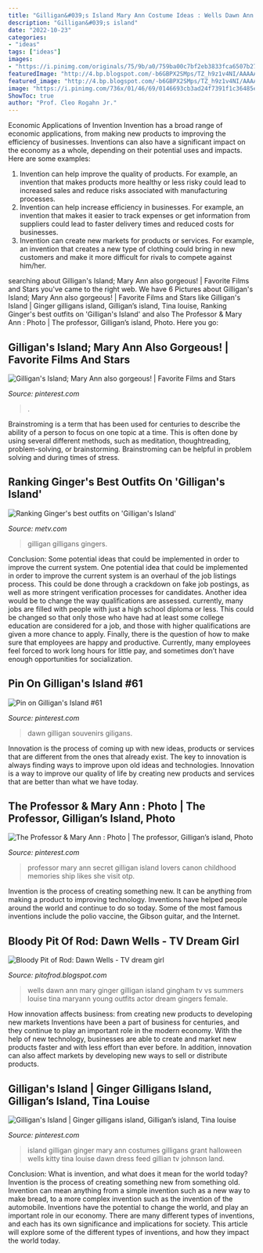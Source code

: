 ```yaml
---
title: "Gilligan&#039;s Island Mary Ann Costume Ideas : Wells Dawn Ann Mary Ginger Gilligan Island Gingham Tv Vs Summers Louise Tina Maryann Young Outfits Actor Dream Gingers Female"
description: "Gilligan&#039;s island"
date: "2022-10-23"
categories:
- "ideas"
tags: ["ideas"]
images:
- "https://i.pinimg.com/originals/75/9b/a0/759ba00c7bf2eb3833fca6507b270f06.jpg"
featuredImage: "http://4.bp.blogspot.com/-b6GBPX2SMps/TZ_h9z1v4NI/AAAAAAAAB1Q/vdmJEmYhB6g/s1600/dawn_wells_breathe.jpg"
featured_image: "http://4.bp.blogspot.com/-b6GBPX2SMps/TZ_h9z1v4NI/AAAAAAAAB1Q/vdmJEmYhB6g/s1600/dawn_wells_breathe.jpg"
image: "https://i.pinimg.com/736x/01/46/69/0146693cb3ad24f7391f1c36485e0067.jpg"
ShowToc: true
author: "Prof. Cleo Rogahn Jr."
---
```



Economic Applications of Invention
Invention has a broad range of economic applications, from making new products to improving the efficiency of businesses. Inventions can also have a significant impact on the economy as a whole, depending on their potential uses and impacts. Here are some examples: 
1. Invention can help improve the quality of products. For example, an invention that makes products more healthy or less risky could lead to increased sales and reduce risks associated with manufacturing processes. 
2. Invention can help increase efficiency in businesses. For example, an invention that makes it easier to track expenses or get information from suppliers could lead to faster delivery times and reduced costs for businesses. 
3. Invention can create new markets for products or services. For example, an invention that creates a new type of clothing could bring in new customers and make it more difficult for rivals to compete against him/her.

	

		
searching about Gilligan&#039;s Island; Mary Ann also gorgeous! | Favorite Films and Stars you've came to the right web. We have 6 Pictures about Gilligan&#039;s Island; Mary Ann also gorgeous! | Favorite Films and Stars like Gilligan&#039;s Island | Ginger gilligans island, Gilligan’s island, Tina louise, Ranking Ginger&#039;s best outfits on &#039;Gilligan&#039;s Island&#039; and also The Professor &amp; Mary Ann : Photo | The professor, Gilligan’s island, Photo. Here you go:
		
    
## Gilligan&#039;s Island; Mary Ann Also Gorgeous! | Favorite Films And Stars

<img loading=lazy src="https://s-media-cache-ak0.pinimg.com/600x315/12/65/e6/1265e616a8b2a48e2b17ce17e8b75391.jpg" onerror="this.onerror=null;this.src='https://tse4.mm.bing.net/th?id=OIP.3yL7Q0_GmfKBHPn5JNAHWQHaD4&amp;pid=15.1';" alt="Gilligan&#039;s Island; Mary Ann also gorgeous! | Favorite Films and Stars">

_Source: pinterest.com_

>. 

	

Brainstroming is a term that has been used for centuries to describe the ability of a person to focus on one topic at a time. This is often done by using several different methods, such as meditation, thoughtreading, problem-solving, or brainstorming. Brainstroming can be helpful in problem solving and during times of stress.

    
## Ranking Ginger&#039;s Best Outfits On &#039;Gilligan&#039;s Island&#039;

<img loading=lazy src="https://metvcdn.metv.com/ceXgN-1486678106-embed-12.png" onerror="this.onerror=null;this.src='https://tse4.mm.bing.net/th?id=OIP.dMGP28rHGh8vwYTP6RS8YQHaE8&amp;pid=15.1';" alt="Ranking Ginger&#039;s best outfits on &#039;Gilligan&#039;s Island&#039;">

_Source: metv.com_

>gilligan gilligans gingers. 

	

Conclusion: Some potential ideas that could be implemented in order to improve the current system.
One potential idea that could be implemented in order to improve the current system is an overhaul of the job listings process. This could be done through a crackdown on fake job postings, as well as more stringent verification processes for candidates. Another idea would be to change the way qualifications are assessed. currently, many jobs are filled with people with just a high school diploma or less. This could be changed so that only those who have had at least some college education are considered for a job, and those with higher qualifications are given a more chance to apply. Finally, there is the question of how to make sure that employees are happy and productive. Currently, many employees feel forced to work long hours for little pay, and sometimes don’t have enough opportunities for socialization.

    
## Pin On Gilligan&#039;s Island #61

<img loading=lazy src="https://i.pinimg.com/736x/01/46/69/0146693cb3ad24f7391f1c36485e0067.jpg" onerror="this.onerror=null;this.src='https://tse1.mm.bing.net/th?id=OIP.GDJItYN80IPUKHOW_Vsy_QHaJr&amp;pid=15.1';" alt="Pin on Gilligan&#039;s Island #61">

_Source: pinterest.com_

>dawn gilligan souvenirs giligans. 

	

Innovation is the process of coming up with new ideas, products or services that are different from the ones that already exist. The key to innovation is always finding ways to improve upon old ideas and technologies. Innovation is a way to improve our quality of life by creating new products and services that are better than what we have today.

    
## The Professor &amp; Mary Ann : Photo | The Professor, Gilligan’s Island, Photo

<img loading=lazy src="https://i.pinimg.com/originals/22/c2/cb/22c2cb4edc5953be5c5c8582a550207e.png" onerror="this.onerror=null;this.src='https://tse3.mm.bing.net/th?id=OIP.miggRBwU4SGlTrxnnojWagHaF6&amp;pid=15.1';" alt="The Professor &amp; Mary Ann : Photo | The professor, Gilligan’s island, Photo">

_Source: pinterest.com_

>professor mary ann secret gilligan island lovers canon childhood memories ship likes she visit otp. 

	

Invention is the process of creating something new. It can be anything from making a product to improving technology. Inventions have helped people around the world and continue to do so today. Some of the most famous inventions include the polio vaccine, the Gibson guitar, and the Internet.

    
## Bloody Pit Of Rod: Dawn Wells - TV Dream Girl

<img loading=lazy src="http://4.bp.blogspot.com/-b6GBPX2SMps/TZ_h9z1v4NI/AAAAAAAAB1Q/vdmJEmYhB6g/s1600/dawn_wells_breathe.jpg" onerror="this.onerror=null;this.src='https://tse1.mm.bing.net/th?id=OIP.Ba0HPxzm751h4GF1m5fyngHaJF&amp;pid=15.1';" alt="Bloody Pit of Rod: Dawn Wells - TV dream girl">

_Source: pitofrod.blogspot.com_

>wells dawn ann mary ginger gilligan island gingham tv vs summers louise tina maryann young outfits actor dream gingers female. 

	

How innovation affects business: from creating new products to developing new markets
Inventions have been a part of business for centuries, and they continue to play an important role in the modern economy. With the help of new technology, businesses are able to create and market new products faster and with less effort than ever before. In addition, innovation can also affect markets by developing new ways to sell or distribute products.

    
## Gilligan&#039;s Island | Ginger Gilligans Island, Gilligan’s Island, Tina Louise

<img loading=lazy src="https://i.pinimg.com/originals/75/9b/a0/759ba00c7bf2eb3833fca6507b270f06.jpg" onerror="this.onerror=null;this.src='https://tse4.mm.bing.net/th?id=OIP.eQDy-n4jUOzLDPrkEnU6vgHaFj&amp;pid=15.1';" alt="Gilligan&#039;s Island | Ginger gilligans island, Gilligan’s island, Tina louise">

_Source: pinterest.com_

>island gilligan ginger mary ann costumes gilligans grant halloween wells kitty tina louise dawn dress feed gillian tv johnson land. 

	

Conclusion: What is invention, and what does it mean for the world today?
Invention is the process of creating something new from something old. Invention can mean anything from a simple invention such as a new way to make bread, to a more complex invention such as the invention of the automobile. Inventions have the potential to change the world, and play an important role in our economy. There are many different types of inventions, and each has its own significance and implications for society. This article will explore some of the different types of inventions, and how they impact the world today.

